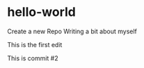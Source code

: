 # hello-world
Create a new Repo
Writing a bit about myself

This is the first edit

This is commit #2


